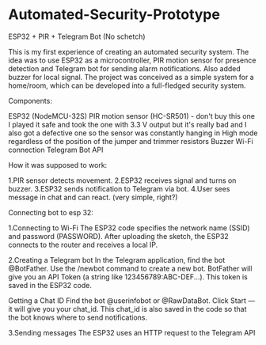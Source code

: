 # Automated-Security-Prototype
ESP32 + PIR + Telegram Bot
(No schetch)

This is my first experience of creating an automated security system.
The idea was to use ESP32 as a microcontroller, PIR motion sensor for presence detection and Telegram bot for sending alarm notifications.
Also added buzzer for local signal.
The project was conceived as a simple system for a home/room, which can be developed into a full-fledged security system.

Components:

ESP32 (NodeMCU-32S)
PIR motion sensor (HC-SR501) - don't buy this one I played it safe and took the one with 3.3 V output 
but it's really bad and I also got a defective one so the sensor was constantly hanging in High mode regardless of the position of the jumper and trimmer resistors
Buzzer
Wi-Fi connection
Telegram Bot API


How it was supposed to work:

1.PIR sensor detects movement.
2.ESP32 receives signal and turns on buzzer.
3.ESP32 sends notification to Telegram via bot.
4.User sees message in chat and can react.
(very simple, right?)

Connecting bot to esp 32:

1.Connecting to Wi-Fi
The ESP32 code specifies the network name (SSID) and password (PASSWORD).
After uploading the sketch, the ESP32 connects to the router and receives a local IP.

2.Creating a Telegram bot
In the Telegram application, find the bot @BotFather.
Use the /newbot command to create a new bot.
BotFather will give you an API Token (a string like 123456789:ABC-DEF...).
This token is saved in the ESP32 code.

Getting a Chat ID
Find the bot @userinfobot or @RawDataBot.
Click Start — it will give you your chat_id.
This chat_id is also saved in the code so that the bot knows where to send notifications.

3.Sending messages
The ESP32 uses an HTTP request to the Telegram API
